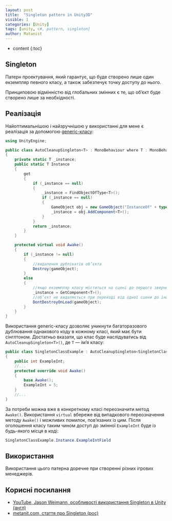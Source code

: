 ```yaml
---
layout: post
title:  "Singleton pattern in Unity3D"
visible: 1
categories: [Unity]
tags: [unity, c#, pattern, singleton]
author: Matanist
---
```


* content
{:toc}



## Singleton
Патерн проектування, який гарантує, що буде створено лише один екземпляр певного класу, а також забезпечує точку доступу до нього.





Принциповою відмінністю від глобальних змінних є те, що об’єкт буде створено лише за необхідності.

## Реалізація
Найоптимальнішою і найзручнішою у використанні для мене є реалізація за допомогою [generic-класу](https://docs.microsoft.com/en-us/dotnet/csharp/programming-guide/generics/generic-classes "Microsoft docs"):
  
```c#
using UnityEngine;

public class AutoCleanupSingleton<T> : MonoBehaviour where T : MonoBehaviour
{
    private static T _instance;
    public static T Instance
    {
        get
        {
            if (_instance == null)
            {
                _instance = FindObjectOfType<T>();
                if (_instance == null)
                {
                    GameObject obj = new GameObject("InstanceOf" + typeof(T));
                    _instance = obj.AddComponent<T>();
                }
            }
            return _instance;
        }
    }

    protected virtual void Awake()
    {
        if (_instance != null)
        {
            //видалення дублікатів об’єкта
            Destroy(gameObject);
        }
        else
        {
            //якщо екземпляр класу міститься на сцені до першого звернення через Instance, то він зберігається як єдиний
            _instance = GetComponent<T>();
            //об’єкт не видаляється при переході від одної сцени до іншої
            DontDestroyOnLoad(gameObject);
        }
    }
}
```
  
Використання generic-класу дозволяє уникнути багаторазового дублювання однакового коду в кожному класі, який має бути сінглтоном. Достатньо вказати, що клас буде наслідуватись від ```AutoCleanupSingleton<T>()```, де ```T``` — ім’я класу:
  
```c#
public class SingletonClassExample : AutoCleanupSingleton<SingletonClassExample>
{
    public int ExampleInt;
    //...
    protected override void Awake()
    {
        base.Awake();
        ExampleInt = 5;
    }
    //...
}
```
  
За потреби можна вже в конкретному класі переозначити метод ```Awake()```. Використання ```virtual``` вбереже від випадкового переозначення методу ```Awake()``` і можливих помилок, пов’язаних із цим.
Після оголошення класу таким чином доступ до змінної ```ExampleInt``` буде із будь-якого місця в коді:
  
```c#
SingletonClassExample.Instance.ExampleIntField
```
  
## Використання
Використання цього патерна доречне при створенні різних ігрових менеджерів.  

## Корисні посилання
- [YouTube, Jason Weimann, особливості використання Singleton в Unity \(англ\)](https://youtu.be/ptkxRn0HCJc "Канал із туторіалами по Unity (англ)")
- [metanit.com, стаття про Singleton \(рос\)](https://metanit.com/sharp/patterns/2.3.php "Цікавий сайт із купою матеріалів по програмуванню (рос)")  